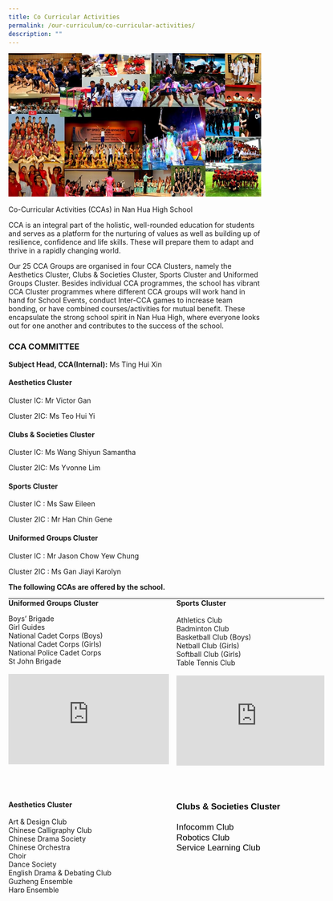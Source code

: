 ```yaml
---
title: Co Curricular Activities
permalink: /our-curriculum/co-curricular-activities/
description: ""
---
```

![DSA Photo Collage 2.JPG](/images/DSA%20Photo%20Collage%202.jpg)  

Co-Curricular Activities (CCAs) in Nan Hua High School


CCA is an integral part of the holistic, well-rounded education for students and serves as a platform for the nurturing of values as well as building up of resilience, confidence and life skills. These will prepare them to adapt and thrive in a rapidly changing world.

Our 25 CCA Groups are organised in four CCA Clusters, namely the Aesthetics Cluster, Clubs &amp; Societies Cluster, Sports Cluster and Uniformed Groups Cluster. Besides individual CCA programmes, the school has vibrant CCA Cluster programmes where different CCA groups will work hand in hand for School Events, conduct Inter-CCA games to increase team bonding, or have combined courses/activities for mutual benefit. These encapsulate the strong school spirit in Nan Hua High, where everyone looks out for one another and contributes to the success of the school.

### CCA COMMITTEE


**Subject Head, CCA(Internal):**&nbsp;Ms Ting Hui Xin

  

#### Aesthetics Cluster

Cluster IC: Mr Victor Gan&nbsp;

Cluster 2IC: Ms Teo Hui Yi

  

#### Clubs &amp; Societies Cluster

Cluster IC: Ms Wang Shiyun Samantha&nbsp;

Cluster 2IC: Ms Yvonne Lim

  

#### Sports Cluster

Cluster IC : Ms Saw Eileen

Cluster 2IC : Mr Han Chin Gene

  

#### Uniformed Groups Cluster

Cluster IC : Mr Jason Chow Yew Chung&nbsp;

Cluster 2IC : Ms Gan Jiayi Karolyn&nbsp;

  

  

**The following CCAs are offered by the school.**&nbsp;

  

<table style="margin-top: auto; margin-right: 0px !important; margin-bottom: auto; margin-left: auto; outline: 0px; padding: 0px; box-sizing: border-box; border-collapse: collapse; clear: both; border: 0px !important; table-layout: fixed; width: 630.466px; height: 587px;" class="ive_eobj_center ives_tab_kosong"><tbody style="margin: 0px; outline: 0px; padding: 0px; box-sizing: border-box;"><tr style="margin: 0px; outline: 0px; padding: 0px; box-sizing: border-box;"><td style="margin: 0px; outline: 0px; padding: 0px 15px 15px 0px; box-sizing: border-box; vertical-align: top; width: 292px;"><div style="margin: 0px; outline: 0px; padding: 0px; box-sizing: border-box; line-height: initial;"><p style="margin: 0px 0px 1em; outline: 0px; padding: 0px; box-sizing: border-box; line-height: initial;"><b style="margin: 0px; outline: 0px; padding: 0px; box-sizing: border-box;">Uniformed Groups Cluster</b></p>Boys’ Brigade</div><div style="margin: 0px; outline: 0px; padding: 0px; box-sizing: border-box; line-height: initial;">Girl Guides</div><div style="margin: 0px; outline: 0px; padding: 0px; box-sizing: border-box; line-height: initial;">National Cadet Corps (Boys)</div><div style="margin: 0px; outline: 0px; padding: 0px; box-sizing: border-box; line-height: initial;">National Cadet Corps (Girls)</div><div style="margin: 0px; outline: 0px; padding: 0px; box-sizing: border-box; line-height: initial;">National Police Cadet Corps</div><div style="margin: 0px; outline: 0px; padding: 0px; box-sizing: border-box; line-height: initial;">St John Brigade</div><div style="margin: 0px; outline: 0px; padding: 0px; box-sizing: border-box; line-height: initial;"><br style="margin: 0px; outline: 0px; padding: 0px; box-sizing: border-box;"></div><div style="margin: 0px; outline: 0px; padding: 0px; box-sizing: border-box; line-height: initial;"><iframe style="margin: 0px; outline: 0px; padding: 0px; box-sizing: border-box;" allowfullscreen="" allow="accelerometer; autoplay; clipboard-write; encrypted-media; gyroscope; picture-in-picture" frameborder="0" src="https://www.youtube.com/embed/kltGjrJOw3g" height="180" width="320"></iframe>&nbsp;</div></td><td style="margin: 0px; outline: 0px; padding: 0px 15px 15px 0px; box-sizing: border-box; vertical-align: top; width: 303px;"><div style="margin: 0px; outline: 0px; padding: 0px; box-sizing: border-box; line-height: initial;"><b style="margin: 0px; outline: 0px; padding: 0px; box-sizing: border-box;">Sports Cluster</b><br style="margin: 0px; outline: 0px; padding: 0px; box-sizing: border-box;"><br style="margin: 0px; outline: 0px; padding: 0px; box-sizing: border-box;">Athletics Club</div><div style="margin: 0px; outline: 0px; padding: 0px; box-sizing: border-box; line-height: initial;">Badminton Club</div><div style="margin: 0px; outline: 0px; padding: 0px; box-sizing: border-box; line-height: initial;">Basketball Club (Boys)</div><div style="margin: 0px; outline: 0px; padding: 0px; box-sizing: border-box; line-height: initial;">Netball Club (Girls)</div><div style="margin: 0px; outline: 0px; padding: 0px; box-sizing: border-box; line-height: initial;">Softball Club (Girls)</div><div style="margin: 0px; outline: 0px; padding: 0px; box-sizing: border-box; line-height: initial;">Table Tennis Club</div><div style="margin: 0px; outline: 0px; padding: 0px; box-sizing: border-box; line-height: initial;"><br style="margin: 0px; outline: 0px; padding: 0px; box-sizing: border-box;"></div><iframe style="margin: 0px; outline: 0px; padding: 0px; box-sizing: border-box;" allowfullscreen="" allow="accelerometer; autoplay; clipboard-write; encrypted-media; gyroscope; picture-in-picture" frameborder="0" src="https://www.youtube.com/embed/57O_x5ACWYo" height="180" width="320"></iframe><div style="margin: 0px; outline: 0px; padding: 0px; box-sizing: border-box; line-height: initial;"><br style="margin: 0px; outline: 0px; padding: 0px; box-sizing: border-box;"></div><div style="margin: 0px; outline: 0px; padding: 0px; box-sizing: border-box; line-height: initial;"><br style="margin: 0px; outline: 0px; padding: 0px; box-sizing: border-box;"></div></td></tr><tr style="margin: 0px; outline: 0px; padding: 0px; box-sizing: border-box;"><td style="margin: 0px; outline: 0px; padding: 0px 15px 15px 0px; box-sizing: border-box; vertical-align: top; width: 60px;"><b style="margin: 0px; outline: 0px; padding: 0px; box-sizing: border-box;"><br style="margin: 0px; outline: 0px; padding: 0px; box-sizing: border-box;">Aesthetics Cluster<u style="margin: 0px; outline: 0px; padding: 0px; box-sizing: border-box;"><br style="margin: 0px; outline: 0px; padding: 0px; box-sizing: border-box;"></u></b><br style="margin: 0px; outline: 0px; padding: 0px; box-sizing: border-box;">Art &amp; Design Club<br style="margin: 0px; outline: 0px; padding: 0px; box-sizing: border-box;">Chinese Calligraphy Club<br style="margin: 0px; outline: 0px; padding: 0px; box-sizing: border-box;">Chinese Drama Society<br style="margin: 0px; outline: 0px; padding: 0px; box-sizing: border-box;">Chinese Orchestra<br style="margin: 0px; outline: 0px; padding: 0px; box-sizing: border-box;">Choir<br style="margin: 0px; outline: 0px; padding: 0px; box-sizing: border-box;">Dance Society<br style="margin: 0px; outline: 0px; padding: 0px; box-sizing: border-box;">English Drama &amp; Debating Club<br style="margin: 0px; outline: 0px; padding: 0px; box-sizing: border-box;">Guzheng Ensemble<br style="margin: 0px; outline: 0px; padding: 0px; box-sizing: border-box;">Harp Ensemble<br style="margin: 0px; outline: 0px; padding: 0px; box-sizing: border-box;">Symphonic Band&nbsp;<br style="margin: 0px; outline: 0px; padding: 0px; box-sizing: border-box;"><br style="margin: 0px; outline: 0px; padding: 0px; box-sizing: border-box;"><br style="margin: 0px; outline: 0px; padding: 0px; box-sizing: border-box;"><iframe style="margin: 0px; outline: 0px; padding: 0px; box-sizing: border-box;" allowfullscreen="" allow="accelerometer; autoplay; clipboard-write; encrypted-media; gyroscope; picture-in-picture" frameborder="0" src="https://www.youtube.com/embed/NXndBE2eZt4" height="180" width="320"></iframe></td><td style="margin: 0px; outline: 0px; padding: 0px 15px 15px 0px; box-sizing: border-box; vertical-align: top; width: 60px;"><div style="margin: 0px; outline: 0px; padding: 0px; box-sizing: border-box; line-height: initial; color: rgb(0, 0, 0); font-family: Raleway, sans-serif; font-size: 17px; font-style: normal; font-variant-ligatures: normal; font-variant-caps: normal; font-weight: 400; letter-spacing: normal; orphans: 2; text-align: left; text-indent: 0px; text-transform: none; white-space: normal; widows: 2; word-spacing: 0px; -webkit-text-stroke-width: 0px; text-decoration-thickness: initial; text-decoration-style: initial; text-decoration-color: initial;"><b style="margin: 0px; outline: 0px; padding: 0px; box-sizing: border-box;"><br style="margin: 0px; outline: 0px; padding: 0px; box-sizing: border-box;"></b></div><div style="margin: 0px; outline: 0px; padding: 0px; box-sizing: border-box; line-height: initial; color: rgb(0, 0, 0); font-family: Raleway, sans-serif; font-size: 17px; font-style: normal; font-variant-ligatures: normal; font-variant-caps: normal; font-weight: 400; letter-spacing: normal; orphans: 2; text-align: left; text-indent: 0px; text-transform: none; white-space: normal; widows: 2; word-spacing: 0px; -webkit-text-stroke-width: 0px; text-decoration-thickness: initial; text-decoration-style: initial; text-decoration-color: initial;"><b style="margin: 0px; outline: 0px; padding: 0px; box-sizing: border-box;">Clubs &amp; Societies Cluster</b></div><div style="margin: 0px; outline: 0px; padding: 0px; box-sizing: border-box; line-height: initial; color: rgb(0, 0, 0); font-family: Raleway, sans-serif; font-size: 17px; font-style: normal; font-variant-ligatures: normal; font-variant-caps: normal; font-weight: 400; letter-spacing: normal; orphans: 2; text-align: left; text-indent: 0px; text-transform: none; white-space: normal; widows: 2; word-spacing: 0px; -webkit-text-stroke-width: 0px; text-decoration-thickness: initial; text-decoration-style: initial; text-decoration-color: initial;"><br style="margin: 0px; outline: 0px; padding: 0px; box-sizing: border-box;"><span style="margin: 0px; outline: 0px; padding: 0px; box-sizing: border-box; line-height: 22.4px; background-color: transparent;">Infocomm Club</span></div><div style="margin: 0px; outline: 0px; padding: 0px; box-sizing: border-box; line-height: initial; color: rgb(0, 0, 0); font-family: Raleway, sans-serif; font-size: 17px; font-style: normal; font-variant-ligatures: normal; font-variant-caps: normal; font-weight: 400; letter-spacing: normal; orphans: 2; text-align: left; text-indent: 0px; text-transform: none; white-space: normal; widows: 2; word-spacing: 0px; -webkit-text-stroke-width: 0px; text-decoration-thickness: initial; text-decoration-style: initial; text-decoration-color: initial;">Robotics Club</div><div style="margin: 0px; outline: 0px; padding: 0px; box-sizing: border-box; line-height: initial; color: rgb(0, 0, 0); font-family: Raleway, sans-serif; font-size: 17px; font-style: normal; font-variant-ligatures: normal; font-variant-caps: normal; font-weight: 400; letter-spacing: normal; orphans: 2; text-align: left; text-indent: 0px; text-transform: none; white-space: normal; widows: 2; word-spacing: 0px; -webkit-text-stroke-width: 0px; text-decoration-thickness: initial; text-decoration-style: initial; text-decoration-color: initial;">Service Learning Club</div><div style="margin: 0px; outline: 0px; padding: 0px; box-sizing: border-box; line-height: initial; color: rgb(0, 0, 0); font-family: Raleway, sans-serif; font-size: 17px; font-style: normal; font-variant-ligatures: normal; font-variant-caps: normal; font-weight: 400; letter-spacing: normal; orphans: 2; text-align: left; text-indent: 0px; text-transform: none; white-space: normal; widows: 2; word-spacing: 0px; -webkit-text-stroke-width: 0px; text-decoration-thickness: initial; text-decoration-style: initial; text-decoration-color: initial;"><br style="margin: 0px; outline: 0px; padding: 0px; box-sizing: border-box;"></div><div style="margin: 0px; outline: 0px; padding: 0px; box-sizing: border-box; line-height: initial; color: rgb(0, 0, 0); font-family: Raleway, sans-serif; font-size: 17px; font-style: normal; font-variant-ligatures: normal; font-variant-caps: normal; font-weight: 400; letter-spacing: normal; orphans: 2; text-align: left; text-indent: 0px; text-transform: none; white-space: normal; widows: 2; word-spacing: 0px; -webkit-text-stroke-width: 0px; text-decoration-thickness: initial; text-decoration-style: initial; text-decoration-color: initial;"><br style="margin: 0px; outline: 0px; padding: 0px; box-sizing: border-box;"></div><div style="margin: 0px; outline: 0px; padding: 0px; box-sizing: border-box; line-height: initial; color: rgb(0, 0, 0); font-family: Raleway, sans-serif; font-size: 17px; font-style: normal; font-variant-ligatures: normal; font-variant-caps: normal; font-weight: 400; letter-spacing: normal; orphans: 2; text-align: left; text-indent: 0px; text-transform: none; white-space: normal; widows: 2; word-spacing: 0px; -webkit-text-stroke-width: 0px; text-decoration-thickness: initial; text-decoration-style: initial; text-decoration-color: initial;"><br style="margin: 0px; outline: 0px; padding: 0px; box-sizing: border-box;"></div><div style="margin: 0px; outline: 0px; padding: 0px; box-sizing: border-box; line-height: initial; color: rgb(0, 0, 0); font-family: Raleway, sans-serif; font-size: 17px; font-style: normal; font-variant-ligatures: normal; font-variant-caps: normal; font-weight: 400; letter-spacing: normal; orphans: 2; text-align: left; text-indent: 0px; text-transform: none; white-space: normal; widows: 2; word-spacing: 0px; -webkit-text-stroke-width: 0px; text-decoration-thickness: initial; text-decoration-style: initial; text-decoration-color: initial;"><br style="margin: 0px; outline: 0px; padding: 0px; box-sizing: border-box;"></div><div style="margin: 0px; outline: 0px; padding: 0px; box-sizing: border-box; line-height: initial; color: rgb(0, 0, 0); font-family: Raleway, sans-serif; font-size: 17px; font-style: normal; font-variant-ligatures: normal; font-variant-caps: normal; font-weight: 400; letter-spacing: normal; orphans: 2; text-align: left; text-indent: 0px; text-transform: none; white-space: normal; widows: 2; word-spacing: 0px; -webkit-text-stroke-width: 0px; text-decoration-thickness: initial; text-decoration-style: initial; text-decoration-color: initial;"><br style="margin: 0px; outline: 0px; padding: 0px; box-sizing: border-box;"></div><div style="margin: 0px; outline: 0px; padding: 0px; box-sizing: border-box; line-height: initial; color: rgb(0, 0, 0); font-family: Raleway, sans-serif; font-size: 17px; font-style: normal; font-variant-ligatures: normal; font-variant-caps: normal; font-weight: 400; letter-spacing: normal; orphans: 2; text-align: left; text-indent: 0px; text-transform: none; white-space: normal; widows: 2; word-spacing: 0px; -webkit-text-stroke-width: 0px; text-decoration-thickness: initial; text-decoration-style: initial; text-decoration-color: initial;"><br style="margin: 0px; outline: 0px; padding: 0px; box-sizing: border-box;"></div><div style="margin: 0px; outline: 0px; padding: 0px; box-sizing: border-box; line-height: initial; color: rgb(0, 0, 0); font-family: Raleway, sans-serif; font-size: 17px; font-style: normal; font-variant-ligatures: normal; font-variant-caps: normal; font-weight: 400; letter-spacing: normal; orphans: 2; text-align: left; text-indent: 0px; text-transform: none; white-space: normal; widows: 2; word-spacing: 0px; -webkit-text-stroke-width: 0px; text-decoration-thickness: initial; text-decoration-style: initial; text-decoration-color: initial;"><br style="margin: 0px; outline: 0px; padding: 0px; box-sizing: border-box;"></div><div style="margin: 0px; outline: 0px; padding: 0px; box-sizing: border-box; line-height: initial; color: rgb(0, 0, 0); font-family: Raleway, sans-serif; font-size: 17px; font-style: normal; font-variant-ligatures: normal; font-variant-caps: normal; font-weight: 400; letter-spacing: normal; orphans: 2; text-align: left; text-indent: 0px; text-transform: none; white-space: normal; widows: 2; word-spacing: 0px; -webkit-text-stroke-width: 0px; text-decoration-thickness: initial; text-decoration-style: initial; text-decoration-color: initial;"><br style="margin: 0px; outline: 0px; padding: 0px; box-sizing: border-box;"></div><div style="margin: 0px; outline: 0px; padding: 0px; box-sizing: border-box; line-height: initial; color: rgb(0, 0, 0); font-family: Raleway, sans-serif; font-size: 17px; font-style: normal; font-variant-ligatures: normal; font-variant-caps: normal; font-weight: 400; letter-spacing: normal; orphans: 2; text-align: left; text-indent: 0px; text-transform: none; white-space: normal; widows: 2; word-spacing: 0px; -webkit-text-stroke-width: 0px; text-decoration-thickness: initial; text-decoration-style: initial; text-decoration-color: initial;"><br style="margin: 0px; outline: 0px; padding: 0px; box-sizing: border-box;"></div><iframe style="margin: 0px; outline: 0px; padding: 0px; box-sizing: border-box; color: rgb(0, 0, 0); font-family: Raleway, sans-serif; font-size: 17px; font-style: normal; font-variant-ligatures: normal; font-variant-caps: normal; font-weight: 400; letter-spacing: normal; orphans: 2; text-align: left; text-indent: 0px; text-transform: none; white-space: normal; widows: 2; word-spacing: 0px; -webkit-text-stroke-width: 0px; text-decoration-thickness: initial; text-decoration-style: initial; text-decoration-color: initial;" allowfullscreen="" allow="accelerometer; autoplay; clipboard-write; encrypted-media; gyroscope; picture-in-picture" frameborder="0" src="https://www.youtube.com/embed/Ae0eyUWoOHk" height="180" width="320"></iframe><span style="color: rgb(0, 0, 0); font-family: Raleway, sans-serif; font-size: 17px; font-style: normal; font-variant-ligatures: normal; font-variant-caps: normal; font-weight: 400; letter-spacing: normal; orphans: 2; text-align: left; text-indent: 0px; text-transform: none; white-space: normal; widows: 2; word-spacing: 0px; -webkit-text-stroke-width: 0px; text-decoration-thickness: initial; text-decoration-style: initial; text-decoration-color: initial; display: inline !important; float: none;"></span><div style="margin: 0px; outline: 0px; padding: 0px; box-sizing: border-box; line-height: initial; color: rgb(0, 0, 0); font-family: Raleway, sans-serif; font-size: 17px; font-style: normal; font-variant-ligatures: normal; font-variant-caps: normal; font-weight: 400; letter-spacing: normal; orphans: 2; text-align: left; text-indent: 0px; text-transform: none; white-space: normal; widows: 2; word-spacing: 0px; -webkit-text-stroke-width: 0px; text-decoration-thickness: initial; text-decoration-style: initial; text-decoration-color: initial;"><br style="margin: 0px; outline: 0px; padding: 0px; box-sizing: border-box;"></div><div style="margin: 0px; outline: 0px; padding: 0px; box-sizing: border-box; line-height: initial; color: rgb(0, 0, 0); font-family: Raleway, sans-serif; font-size: 17px; font-style: normal; font-variant-ligatures: normal; font-variant-caps: normal; font-weight: 400; letter-spacing: normal; orphans: 2; text-align: left; text-indent: 0px; text-transform: none; white-space: normal; widows: 2; word-spacing: 0px; -webkit-text-stroke-width: 0px; text-decoration-thickness: initial; text-decoration-style: initial; text-decoration-color: initial;"><br style="margin: 0px; outline: 0px; padding: 0px; box-sizing: border-box;"></div><div style="margin: 0px; outline: 0px; padding: 0px; box-sizing: border-box; line-height: initial; color: rgb(0, 0, 0); font-family: Raleway, sans-serif; font-size: 17px; font-style: normal; font-variant-ligatures: normal; font-variant-caps: normal; font-weight: 400; letter-spacing: normal; orphans: 2; text-align: left; text-indent: 0px; text-transform: none; white-space: normal; widows: 2; word-spacing: 0px; -webkit-text-stroke-width: 0px; text-decoration-thickness: initial; text-decoration-style: initial; text-decoration-color: initial;"><br style="margin: 0px; outline: 0px; padding: 0px; box-sizing: border-box;"></div><div style="margin: 0px; outline: 0px; padding: 0px; box-sizing: border-box; line-height: initial; color: rgb(0, 0, 0); font-family: Raleway, sans-serif; font-size: 17px; font-style: normal; font-variant-ligatures: normal; font-variant-caps: normal; font-weight: 400; letter-spacing: normal; orphans: 2; text-align: left; text-indent: 0px; text-transform: none; white-space: normal; widows: 2; word-spacing: 0px; -webkit-text-stroke-width: 0px; text-decoration-thickness: initial; text-decoration-style: initial; text-decoration-color: initial;"><br style="margin: 0px; outline: 0px; padding: 0px; box-sizing: border-box;"></div><div style="margin: 0px; outline: 0px; padding: 0px; box-sizing: border-box; line-height: initial; color: rgb(0, 0, 0); font-family: Raleway, sans-serif; font-size: 17px; font-style: normal; font-variant-ligatures: normal; font-variant-caps: normal; font-weight: 400; letter-spacing: normal; orphans: 2; text-align: left; text-indent: 0px; text-transform: none; white-space: normal; widows: 2; word-spacing: 0px; -webkit-text-stroke-width: 0px; text-decoration-thickness: initial; text-decoration-style: initial; text-decoration-color: initial;"><br style="margin: 0px; outline: 0px; padding: 0px; box-sizing: border-box;"></div><br class="Apple-interchange-newline"></td></tr></tbody></table>